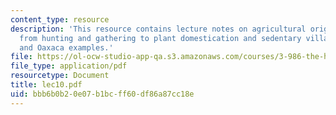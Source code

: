 ```yaml
---
content_type: resource
description: 'This resource contains lecture notes on agricultural origins: the transition
  from hunting and gathering to plant domestication and sedentary village life, Tehuacan
  and Oaxaca examples.'
file: https://ol-ocw-studio-app-qa.s3.amazonaws.com/courses/3-986-the-human-past-introduction-to-archaeology-fall-2006/bbb6b0b20e07b1bcff60df86a87cc18e_lec10.pdf
file_type: application/pdf
resourcetype: Document
title: lec10.pdf
uid: bbb6b0b2-0e07-b1bc-ff60-df86a87cc18e
---
```

